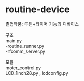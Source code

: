 # routine-device
졸업작품: 루틴+타이머 기능의 디바이스  

구조  
main.py  
-routine_runner.py  
-rfcomm_server.py  

모듈  
moter_control.py  
LCD_1inch28.py , lcdconfig.py
